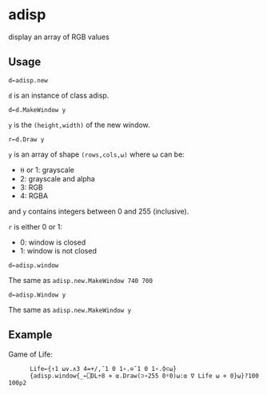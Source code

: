# adisp
display an array of RGB values

## Usage

```
d←adisp.new
```
`d` is an instance of class adisp.

```
d←d.MakeWindow y
```
`y` is the `(height,width)` of the new window.

```
r←d.Draw y
```
`y` is an array of shape `(rows,cols,⍵)` where ⍵ can be: 
- ⍬ or 1: grayscale
- 2: grayscale and alpha
- 3: RGB
- 4: RGBA

and `y` contains integers between 0 and 255 (inclusive).

`r` is either 0 or 1:
- 0: window is closed
- 1: window is not closed

```
d←adisp.window
```
The same as `adisp.new.MakeWindow 740 700`

```
d←adisp.Window y
```
The same as `adisp.new.MakeWindow y`

## Example
Game of Life:
```apl
      Life←{↑1 ⍵∨.∧3 4=+/,¯1 0 1∘.⊖¯1 0 1∘.⌽⊂⍵}
      {adisp.window{_←⎕DL÷8 ⋄ ⍺.Draw(⊃∘255 0⍤0)⍵:⍺ ∇ Life ⍵ ⋄ 0}⍵}?100 100⍴2
```

